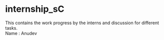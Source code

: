 # internship_sC

This contains the work progress by the interns and discussion for different tasks.\
Name : Anudev
